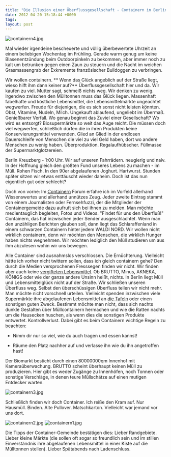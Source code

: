 ```yaml
---
title: "Die Illusion einer Überflussgesellschaft - Containern in Berlin"
date: 2012-04-20 15:18:44 +0000
tags: 
layout: post
---
```

<img src="/content/images/containern4.jpg" alt="containern4.jpg" />

Mal wieder irgendeine bescheuerte und völlig überbewertete Uhrzeit an einem beliebigen Wochentag im Frühling. Gerade warm genug um keine Blasenentzündung beim Outdoorpinkeln zu bekommen, aber immer noch zu kalt um betrunken gegen einen Zaun zu steuern und die Nacht im weichen Grasmassengrab der Exkremente französischer Bulldoggen zu verbringen. 

Wir wollen containern. 
**
Wenn das Glück angeblich auf der Straße liegt, wieso hilft ihm dann keiner auf?** Überflussgesellschaft hier und da. Wir kaufen zu viel. Mutter sagt, schmeiß nichts weg. Wir denken zu wenig. Irgendwo zwischen den Mülltonnen muss das Glück liegen. Massenhaft fabelhafte und köstliche Lebensmittel, die Lebensmittelmärkte ungeachtet wegwerfen. Freude für diejenigen, die es sich sonst nicht leisten könnten. Obst, Vitamine, Nudeln, Milch. Ungekauft ablaufend, ungeliebt im Übermaß. Genießbarer Verfall. Wo genau beginnt das Zuviel einer Gesellschaft? Wo wird es entsorgt? Biosupermärkte so weit das Auge reicht. Die müssen doch viel wegwerfen, schließlich dürfen die in ihren Produkten keine Konservierungsmittel verwenden. Glied an Glied in der endlosen Dauerschleife von Menschen die viel zu viel Geld haben, dort wo andere Menschen zu wenig haben. Überproduktion. Regalaufhübscher. Füllmasse der Supermarktglotzereien. 

Berlin Kreuzberg - 1:00 Uhr. Wir auf unseren Fahrrädern. neugierig und naiv. In der Hoffnung gleich den größten Fund unseres Lebens zu machen - im Müll. Rohen Fisch. In den 90er abgelaufenen Joghurt. Hartwurst. Stunden später sitzen wir etwas enttäuscht wieder daheim. Doch ist das nun eigentlich gut oder schlecht?

Doch von vorne: Im [Containern](http://www.containern.de/) Forum erfahre ich im Vorfeld allerhand Wissenswertes und allerhand unnützes Zeug. Jeder zweite Eintrag stammt von einem Journalisten oder Fernsehfuzzi, der die Mitglieder der Containergemeide dazu aufruft sich bei ihnen zu melden. Man möchte medientauglich begleiten, Fotos und Videos. "Findet für uns den Überfluß!" Containern, das hat inzwischen jeder Sender ausgeschlachtet. Wenn man den unzähligen Berichten glauben soll, dann liegt das Schlaraffenland in einem schwarzen Containern hinter jedem WALDI NORD. Wir wollen nicht wirklich containern, denn wir möchten den Menschen, die wirklich Hunger haben nichts wegnehmen. Wir möchten lediglich den Müll studieren um aus ihm abzulesen wohin wir uns bewegen. 

Alle Container sind ausnahmslos verschlossen. Die Ernüchterung. Vielleicht hätte ich vorher nicht twittern sollen, dass ich gleich containern gehe? Den durch die Medien versprochenen Fresssegen finden wir nicht. Wir finden aber auch keine [vergifteten Lebensmittel](http://derstandard.at/1226396871388). Ob BRUTTO, Minus, AKNEKA, KÖNIGS oder wie der ganze andere Unsinn heißt, nichts. In Berlin liegt Müll und Lebensmittelglück nicht auf der Straße. Wir schließen unseren Überfluss weg. Selbst den überschüssigen Überfluss teilen wir nicht mehr. Man möchte nicht vorschnell urteilen. Vielleicht spenden inzwischen viele Supermärkte ihre abgelaufenen Lebensmittel an [die Tafeln](http://www.tafel.de/) oder einen sonstigen guten Zweck. Bestimmt möchte man nicht, dass sich nachts dunkle Gestalten über Müllcontainern hermachen und wie die Ratten nachts um die Hausecken huschen, als wenn dies die sonstigen Produkte entwertet. Kontrollverlust. Dabei gibt es beim Containern wichtige Regeln zu beachten:

- Nimm dir nur so viel, wie du auch tragen und essen kannst!

- Räume den Platz nachher auf und verlasse ihn wie du ihn angetroffen hast! 

Der Biomarkt besticht durch einen 80000000qm Innenhof mit Kameraüberwachung. BRUTTO scheint überhaupt keinen Müll zu produzieren. Hier gibt es weder Zugänge zu Innenhöfen, noch Tonnen oder sonstige Verschläge, in denen teure Müllschätze auf einen mutigen Entdecker warten. 

<img src="/content/images/containern3.jpg" alt="containern3.jpg" />

Schließlich finden wir doch Container. Ich reiße den Kram auf. Nur Hausmüll. Binden. Alte Pullover. Matschkarton. Vielleicht war jemand vor uns dort. 

<img src="/content/images/containern2.jpg" alt="containern2.jpg" />
<img src="/content/images/containern1.jpg" alt="containern1.jpg" />

Die Tipps der Container-Gemeinde bestätigen dies: Lieber Randgebiete. Lieber kleine Märkte (die sollen oft sogar so freundlich sein und im stillen Einverständnis ihre abgelaufenen Lebensmittel in einer Kiste auf die Mülltonnen stellen). Lieber Spätabends nach Ladenschluss. 
